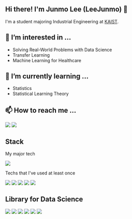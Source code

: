 ## Hi there! I'm Junmo Lee (LeeJunmo) 👋

I'm a student majoring Industrial Engineering at <a href="https://www.kaist.ac.kr/" target="_blank">KAIST</a>.

## 👀 I’m interested in ...

- Solving Real-World Problems with Data Science
- Transfer Learning
- Machine Learning for Healthcare

## 🌱 I’m currently learning ...
- Statistics
- Statistical Learning Theory

## 📫 How to reach me ...
<a href="mailto:bubblego5678@gmail.com" target="_blank"><img src="https://img.shields.io/badge/Gmail-EA4335?style=flat-square&logo=Gmail&logoColor=white"/></a>
<a href="https://www.instagram.com/daejeon_mo/" target="_blank"><img src="https://img.shields.io/badge/Instagram-E4405F?style=flat-square&logo=Instagram&logoColor=white"/></a>

## Stack
My major tech

<img src="https://img.shields.io/badge/Python-3766AB?style=flat-square&logo=Python&logoColor=white"/></a>

Techs that I've used at least once

<img src="https://img.shields.io/badge/LaTeX-008080?style=flat-square&logo=LaTeX&logoColor=white"/></a>
<img src="https://img.shields.io/badge/Java-007396?style=flat-square&logo=Java&logoColor=white"/></a>
<img src="https://img.shields.io/badge/R-276DC3?style=flat-square&logo=R&logoColor=white"/></a>
<img src="https://img.shields.io/badge/C-A8B9CC?style=flat-square&logo=C&logoColor=white"/></a>
<img src="https://img.shields.io/badge/MATLAB-000000?style=flat-square&logo=MATLAB&logoColor=white"/></a>


## Library for Data Science
<img src="https://img.shields.io/badge/NumPy-013243?style=flat-square&logo=NumPy&logoColor=white"/></a>
<img src="https://img.shields.io/badge/pandas-150458?style=flat-square&logo=pandas&logoColor=white"/></a>
<img src="https://img.shields.io/badge/PyTorch-EE4C2C?style=flat-square&logo=PyTorch&logoColor=white"/></a>
<img src="https://img.shields.io/badge/scikit-learn-F7931E?style=flat-square&logo=scikit-learn&logoColor=white"/></a>
<img src="https://img.shields.io/badge/SciPy-8CAAE6?style=flat-square&logo=SciPy&logoColor=white"/></a>
<img src="https://img.shields.io/badge/TensorFlow-FF6F00?style=flat-square&logo=TensorFlow&logoColor=white"/></a>
